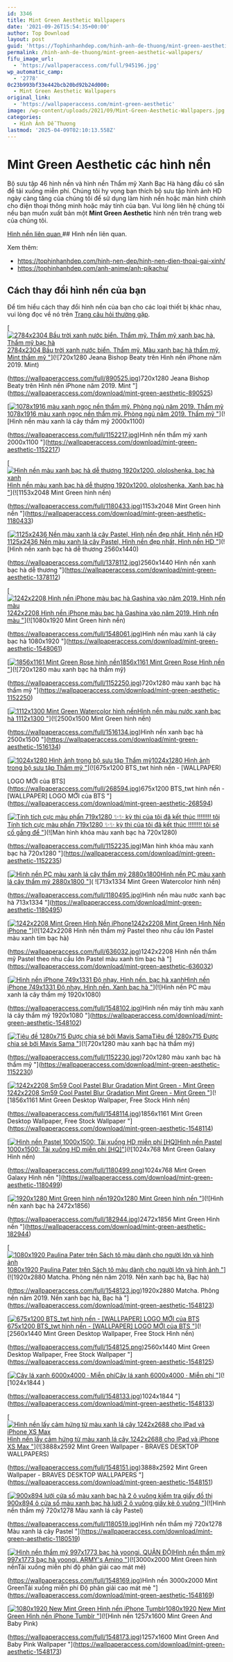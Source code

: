 ```yaml
---
id: 3346
title: Mint Green Aesthetic Wallpapers
date: '2021-09-26T15:54:35+00:00'
author: Top Download
layout: post
guid: 'https://Tophinhanhdep.com/hinh-anh-de-thuong/mint-green-aesthetic-wallpapers/'
permalink: /hinh-anh-de-thuong/mint-green-aesthetic-wallpapers/
fifu_image_url:
  - 'https://wallpaperaccess.com/full/945196.jpg'
wp_automatic_camp:
  - '2778'
0c23b993bf33e442bcb20bd92b24d000:
  - Mint Green Aesthetic Wallpapers
original_link:
  - 'https://wallpaperaccess.com/mint-green-aesthetic'
image: /wp-content/uploads/2021/09/Mint-Green-Aesthetic-Wallpapers.jpg
categories:
  - Hình Ảnh Dễ Thương
lastmod: '2025-04-09T02:10:13.558Z'
---
```

# Mint Green Aesthetic các hình nền

Bộ sưu tập 46 hình nền và hình nền Thẩm mỹ Xanh Bạc Hà hàng đầu có sẵn để tải xuống miễn phí. Chúng tôi hy vọng bạn thích bộ sưu tập hình ảnh HD ngày càng tăng của chúng tôi để sử dụng làm hình nền hoặc màn hình chính cho điện thoại thông minh hoặc máy tính của bạn. Vui lòng liên hệ chúng tôi nếu bạn muốn xuất bản một **Mint Green Aesthetic** hình nền trên trang web của chúng tôi.

 [Hình nền liên quan ](#related) ## Hình nền liên quan.

   
 Xem thêm:

   
- <https://tophinhanhdep.com/hinh-nen-dep/hinh-nen-dien-thoai-gai-xinh/>
- <https://tophinhanhdep.com/anh-anime/anh-pikachu/>

## Cách thay đổi hình nền của bạn

Để tìm hiểu cách thay đổi hình nền của bạn cho các loại thiết bị khác nhau, vui lòng đọc về nó trên [Trang câu hỏi thường gặp](https://tophinhanhdep.com/faq/).

  
[[![2784x2304 Bầu trời xanh nước biển.  Thẩm mỹ.  Thẩm mỹ xanh bạc hà, Thẩm mỹ bạc hà](https://wallpaperaccess.com/full/945196.jpg)2784x2304 Bầu trời xanh nước biển. Thẩm mỹ. Màu xanh bạc hà thẩm mỹ, Mint thẩm mỹ "](https://wallpaperaccess.com/download/mint-green-aesthetic-945196)](![720x1280 Jeana Bishop Beaty trên Hình nền iPhone năm 2019. Mint)

(https://wallpaperaccess.com/full/890525.jpg)720x1280 Jeana Bishop Beaty trên Hình nền iPhone năm 2019. Mint "](https://wallpaperaccess.com/download/mint-green-aesthetic-890525)

[[![1078x1916 màu xanh ngọc nền thẩm mỹ.  Phòng ngủ năm 2019. Thẩm mỹ](https://wallpaperaccess.com/full/1180425.jpg)1078x1916 màu xanh ngọc nền thẩm mỹ. Phòng ngủ năm 2019. Thẩm mỹ "](https://wallpaperaccess.com/download/mint-green-aesthetic-1180425)](![Hình nền màu xanh lá cây thẩm mỹ 2000x1100)

(https://wallpaperaccess.com/full/1152217.jpg)Hình nền thẩm mỹ xanh 2000x1100 "](https://wallpaperaccess.com/download/mint-green-aesthetic-1152217)

[[![Hình nền màu xanh bạc hà dễ thương 1920x1200.  ololoshenka.  bạc hà xanh](https://wallpaperaccess.com/full/93409.jpg)Hình nền màu xanh bạc hà dễ thương 1920x1200. ololoshenka. Xanh bạc hà "](https://wallpaperaccess.com/download/mint-green-aesthetic-93409)](![1153x2048 Mint Green hình nền)

(https://wallpaperaccess.com/full/1180433.jpg)1153x2048 Mint Green hình nền "](https://wallpaperaccess.com/download/mint-green-aesthetic-1180433)

[[![1125x2436 Nền màu xanh lá cây Pastel, Hình nền đẹp nhất, Hình nền HD](https://wallpaperaccess.com/full/1548037.jpg)1125x2436 Nền màu xanh lá cây Pastel, Hình nền đẹp nhất, Hình nền HD "](https://wallpaperaccess.com/download/mint-green-aesthetic-1548037)](![Hình nền xanh bạc hà dễ thương 2560x1440)

(https://wallpaperaccess.com/full/1378112.jpg)2560x1440 Hình nền xanh bạc hà dễ thương "](https://wallpaperaccess.com/download/mint-green-aesthetic-1378112)

[[![1242x2208 Hình nền iPhone màu bạc hà Gashina vào năm 2019. Hình nền màu](https://wallpaperaccess.com/full/813213.jpg)1242x2208 Hình nền iPhone màu bạc hà Gashina vào năm 2019. Hình nền màu "](https://wallpaperaccess.com/download/mint-green-aesthetic-813213)](![1080x1920 Mint Green hình nền)

(https://wallpaperaccess.com/full/1548061.jpg)Hình nền màu xanh lá cây bạc hà 1080x1920 "](https://wallpaperaccess.com/download/mint-green-aesthetic-1548061)

[[![1856x1161 Mint Green Rose hình nền](https://wallpaperaccess.com/full/1548063.jpg)1856x1161 Mint Green Rose Hình nền "](https://wallpaperaccess.com/download/mint-green-aesthetic-1548063)](![720x1280 màu xanh bạc hà thẩm mỹ)

(https://wallpaperaccess.com/full/1152250.jpg)720x1280 màu xanh bạc hà thẩm mỹ "](https://wallpaperaccess.com/download/mint-green-aesthetic-1152250)

[[![1112x1300 Mint Green Watercolor hình nền](https://wallpaperaccess.com/full/1152227.jpg)Hình nền màu nước xanh bạc hà 1112x1300 "](https://wallpaperaccess.com/download/mint-green-aesthetic-1152227)](![2500x1500 Mint Green hình nền)

(https://wallpaperaccess.com/full/1516134.jpg)Hình nền xanh bạc hà 2500x1500 "](https://wallpaperaccess.com/download/mint-green-aesthetic-1516134)

[[![1024x1280 Hình ảnh trong bộ sưu tập Thẩm mỹ](https://wallpaperaccess.com/full/1548067.jpg)1024x1280 Hình ảnh trong bộ sưu tập Thẩm mỹ "](https://wallpaperaccess.com/download/mint-green-aesthetic-1548067)](![675x1200 BTS_twt hình nền - [WALLPAPER)

 LOGO MỚI của BTS](https://wallpaperaccess.com/full/268594.jpg)675x1200 BTS\_twt hình nền - \[WALLPAPER\] LOGO MỚI của BTS "](https://wallpaperaccess.com/download/mint-green-aesthetic-268594)

[[![Tính tích cực màu phấn 719x1280 ✨✨ kỳ thi của tôi đã kết thúc !!!!!!!!  tôi](https://wallpaperaccess.com/full/1180430.jpg)Tính tích cực màu phấn 719x1280 ✨✨ kỳ thi của tôi đã kết thúc !!!!!!!! tôi sẽ cố gắng để "](https://wallpaperaccess.com/download/mint-green-aesthetic-1180430)](![Màn hình khóa màu xanh bạc hà 720x1280)

(https://wallpaperaccess.com/full/1152235.jpg)Màn hình khóa màu xanh bạc hà 720x1280 "](https://wallpaperaccess.com/download/mint-green-aesthetic-1152235)

[[![Hình nền PC màu xanh lá cây thẩm mỹ 2880x1800](https://wallpaperaccess.com/full/1548077.jpg)Hình nền PC màu xanh lá cây thẩm mỹ 2880x1800 "](https://wallpaperaccess.com/download/mint-green-aesthetic-1548077)]( ![713x1334 Mint Green Watercolor hình nền)

(https://wallpaperaccess.com/full/1180495.jpg)Hình nền màu nước xanh bạc hà 713x1334 "](https://wallpaperaccess.com/download/mint-green-aesthetic-1180495)

[[![1242x2208 Mint Green Hình Nền iPhone](https://wallpaperaccess.com/full/1152233.jpg)1242x2208 Mint Green Hình Nền iPhone "](https://wallpaperaccess.com/download/mint-green-aesthetic-1152233)](![1242x2208 Hình nền thẩm mỹ Pastel theo nhu cầu lớn Pastel màu xanh tím bạc hà)

(https://wallpaperaccess.com/full/636032.jpg)1242x2208 Hình nền thẩm mỹ Pastel theo nhu cầu lớn Pastel màu xanh tím bạc hà "](https://wallpaperaccess.com/download/mint-green-aesthetic-636032)

[[![Hình nền iPhone 749x1331 Độ nhạy.  Hình nền.  bạc hà xanh](https://wallpaperaccess.com/full/1548101.jpg)Hình nền iPhone 749x1331 Độ nhạy. Hình nền. Xanh bạc hà "](https://wallpaperaccess.com/download/mint-green-aesthetic-1548101)](![Hình nền PC màu xanh lá cây thẩm mỹ 1920x1080)

(https://wallpaperaccess.com/full/1548102.jpg)Hình nền máy tính màu xanh lá cây thẩm mỹ 1920x1080 "](https://wallpaperaccess.com/download/mint-green-aesthetic-1548102)

[[![Tiêu đề 1280x715 Được chia sẻ bởi Mavis Sama](https://wallpaperaccess.com/full/1548104.png)Tiêu đề 1280x715 Được chia sẻ bởi Mavis Sama "](https://wallpaperaccess.com/download/mint-green-aesthetic-1548104)](![720x1280 màu xanh bạc hà thẩm mỹ)

(https://wallpaperaccess.com/full/1152230.jpg)720x1280 màu xanh bạc hà thẩm mỹ "](https://wallpaperaccess.com/download/mint-green-aesthetic-1152230)

[[![1242x2208 Sm59 Cool Pastel Blur Gradation Mint Green - Mint Green](https://wallpaperaccess.com/full/1548106.jpg)1242x2208 Sm59 Cool Pastel Blur Gradation Mint Green - Mint Green "](https://wallpaperaccess.com/download/mint-green-aesthetic-1548106)](![1856x1161 Mint Green Desktop Wallpaper, Free Stock Hình nền)

(https://wallpaperaccess.com/full/1548114.jpg)1856x1161 Mint Green Desktop Wallpaper, Free Stock Wallpaper "](https://wallpaperaccess.com/download/mint-green-aesthetic-1548114)

[[![Hình nền Pastel 1000x1500: Tải xuống HD miễn phí [HQ]](https://wallpaperaccess.com/full/1273982.jpg)Hình nền Pastel 1000x1500: Tải xuống HD miễn phí \[HQ\]"](https://wallpaperaccess.com/download/mint-green-aesthetic-1273982)](![1024x768 Mint Green Galaxy Hình nền)

(https://wallpaperaccess.com/full/1180499.png)1024x768 Mint Green Galaxy Hình nền "](https://wallpaperaccess.com/download/mint-green-aesthetic-1180499)

[[![1920x1280 Mint Green hình nền](https://wallpaperaccess.com/full/1152324.jpg)1920x1280 Mint Green hình nền "](https://wallpaperaccess.com/download/mint-green-aesthetic-1152324)](![Hình nền xanh bạc hà 2472x1856)

(https://wallpaperaccess.com/full/182944.jpg)2472x1856 Mint Green Hình nền "](https://wallpaperaccess.com/download/mint-green-aesthetic-182944)

[[![1080x1920 Paulina Pater trên Sách tô màu dành cho người lớn và hình ảnh](https://wallpaperaccess.com/full/1180576.jpg)1080x1920 Paulina Pater trên Sách tô màu dành cho người lớn và hình ảnh "](https://wallpaperaccess.com/download/mint-green-aesthetic-1180576)](![1920x2880 Matcha.  Phông nền năm 2019. Nền xanh bạc hà, Bạc hà)

(https://wallpaperaccess.com/full/1548123.jpg)1920x2880 Matcha. Phông nền năm 2019. Nền xanh bạc hà, Bạc hà "](https://wallpaperaccess.com/download/mint-green-aesthetic-1548123)

[[![675x1200 BTS_twt hình nền - [WALLPAPER] LOGO MỚI của BTS](https://wallpaperaccess.com/full/670949.jpg)675x1200 BTS\_twt hình nền - \[WALLPAPER\] LOGO MỚI của BTS "](https://wallpaperaccess.com/download/mint-green-aesthetic-670949)](![2560x1440 Mint Green Desktop Wallpaper, Free Stock Hình nền)

(https://wallpaperaccess.com/full/1548125.png)2560x1440 Mint Green Desktop Wallpaper, Free Stock Wallpaper "](https://wallpaperaccess.com/download/mint-green-aesthetic-1548125)

[[![Cây lá xanh 6000x4000 · Miễn phí](https://wallpaperaccess.com/full/945216.jpg)Cây lá xanh 6000x4000 · Miễn phí "](https://wallpaperaccess.com/download/mint-green-aesthetic-945216)](![1024x1844 )

(https://wallpaperaccess.com/full/1548133.jpg)1024x1844 "](https://wallpaperaccess.com/download/mint-green-aesthetic-1548133)

[[![Hình nền lấy cảm hứng từ màu xanh lá cây 1242x2688 cho IPad và iPhone XS Max](https://wallpaperaccess.com/full/909008.png)Hình nền lấy cảm hứng từ màu xanh lá cây 1242x2688 cho IPad và iPhone XS Max "](https://wallpaperaccess.com/download/mint-green-aesthetic-909008)](![3888x2592 Mint Green Wallpaper - BRAVES DESKTOP WALLPAPERS)

(https://wallpaperaccess.com/full/1548151.jpg)3888x2592 Mint Green Wallpaper - BRAVES DESKTOP WALLPAPERS "](https://wallpaperaccess.com/download/mint-green-aesthetic-1548151)

[[![900x894 lưới cửa sổ màu xanh bạc hà 2 ô vuông kiểm tra giấy đồ thị](https://wallpaperaccess.com/full/1548164.png)900x894 ô cửa sổ màu xanh bạc hà lưới 2 ô vuông giấy kẻ ô vuông "](https://wallpaperaccess.com/download/mint-green-aesthetic-1548164)](![Hình nền thẩm mỹ 720x1278 Màu xanh lá cây Pastel)

(https://wallpaperaccess.com/full/1180519.jpg)Hình nền thẩm mỹ 720x1278 Màu xanh lá cây Pastel "](https://wallpaperaccess.com/download/mint-green-aesthetic-1180519)

[[![Hình nền thẩm mỹ 997x1773 bạc hà yoongi.  QUÂN ĐỘI](https://wallpaperaccess.com/full/1548168.jpg)Hình nền thẩm mỹ 997x1773 bạc hà yoongi. ARMY's Amino "](https://wallpaperaccess.com/download/mint-green-aesthetic-1548168)](![3000x2000 Mint Green hình nềnTải xuống miễn phí độ phân giải cao mát mẻ)

(https://wallpaperaccess.com/full/1548169.jpg)Hình nền 3000x2000 Mint GreenTải xuống miễn phí Độ phân giải cao mát mẻ "](https://wallpaperaccess.com/download/mint-green-aesthetic-1548169)

[[![1080x1920 New Mint Green Hình nền iPhone Tumblr](https://wallpaperaccess.com/full/1548170.jpg)1080x1920 New Mint Green Hình nền iPhone Tumblr "](https://wallpaperaccess.com/download/mint-green-aesthetic-1548170)](![Hình nền 1257x1600 Mint Green And Baby Pink)

(https://wallpaperaccess.com/full/1548173.jpg)1257x1600 Mint Green And Baby Pink Wallpaper "](https://wallpaperaccess.com/download/mint-green-aesthetic-1548173)

